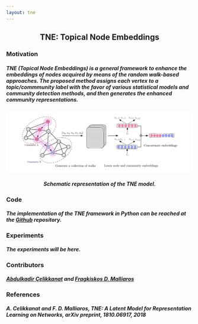 ```yaml
---
layout: tne
---
```

## <center>TNE: Topical Node Embeddings</center>
### Motivation
##### *TNE (Topical Node Embeddings)* is a general framework to enhance the embeddings of nodes acquired by means of the random walk-based approaches. The proposed method assigns each vertex to a topic/commmunity label with the favor of various statistical models and community detection methods, and then generates the enhanced community representations.

![Image](/assets/complete.jpg)
##### *<center> Schematic representation of the TNE model. </center>*




### Code
##### The implementation of the *TNE* framework in Python can be reached at the [Github](https://github.com/abdcelikkanat/TNE) repository.

### Experiments
##### The experiments will be here.

### Contributors
##### [Abdulkadir Çelikkanat](http://abdcelikkanat.github.io/) and [Fragkiskos D. Malliaros](http://fragkiskos.me)

### References
##### A. Celikkanat and F. D. Malliaros, TNE: A Latent Model for Representation Learning on Networks, *arXiv preprint*, *1810.06917*, 2018

